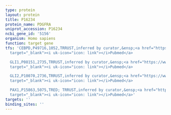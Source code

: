 ```yaml
---
type: protein
layout: protein
title: P16234
protein_name: PDGFRA
uniprot_accession: P16234
ncbi_gene_id: '5156'
organism: Homo sapiens
function: target gene
tfs: 'CEBPD,P49716,1052,TRRUST,inferred by curator,&ensp;<a href="https://www.ncbi.nlm.nih.gov/pubmed/?term=11278956%5Buid%5D"
  target="_blank"><i uk-icon="icon: link"></i>Pubmed</a>

  GLI1,P08151,2735,TRRUST,inferred by curator,&ensp;<a href="https://www.ncbi.nlm.nih.gov/pubmed/?term=21135115%5Buid%5D"
  target="_blank"><i uk-icon="icon: link"></i>Pubmed</a>

  GLI2,P10070,2736,TRRUST,inferred by curator,&ensp;<a href="https://www.ncbi.nlm.nih.gov/pubmed/?term=21135115%5Buid%5D"
  target="_blank"><i uk-icon="icon: link"></i>Pubmed</a>

  PAX1,P15863,5075,TRED; TRRUST,inferred by curator,&ensp;<a href="https://www.ncbi.nlm.nih.gov/pubmed/?term=9826722%5Buid%5D"
  target="_blank"><i uk-icon="icon: link"></i>Pubmed</a>'
targets: ''
binding_sites: ''
---
```

